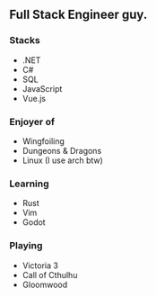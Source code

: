 ## Full Stack Engineer guy.  
### Stacks
- .NET
- C#
- SQL
- JavaScript
- Vue.js
### Enjoyer of
- Wingfoiling
- Dungeons & Dragons
- Linux (I use arch btw)
### Learning
- Rust
- Vim
- Godot
### Playing
- Victoria 3
- Call of Cthulhu
- Gloomwood
